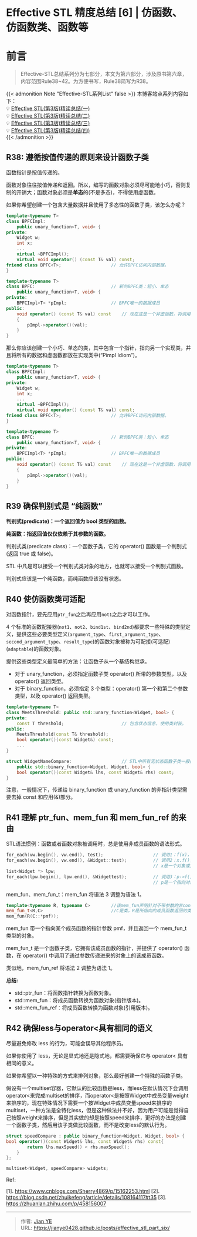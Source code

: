 # Effective STL 精度总结 [6] | 仿函数、仿函数类、函数等


# 前言

> Effective-STL总结系列分为七部分，本文为第六部分，涉及原书第六章，内容范围Rule38~42。为方便书写，Rule38简写为R38。

{{< admonition Note "Effective-STL系列List" false >}}
本博客站点系列内容如下：</br>
💡 [Effective STL(第3版)精读总结(一)](https://jianye0428.github.io/posts/partone/)</br>
💡 [Effective STL(第3版)精读总结(二)](https://jianye0428.github.io/posts/parttwo/)</br>
💡 [Effective STL(第3版)精读总结(三)](https://jianye0428.github.io/posts/partthree/)</br>
💡 [Effective STL(第3版)精读总结(四)](https://jianye0428.github.io/posts/partfour/)</br>
{{< /admonition >}}


## R38: 遵循按值传递的原则来设计函数子类

函数指针是按值传递的。

函数对象往往按值传递和返回。所以，编写的函数对象必须尽可能地小巧，否则复制的开销大；函数对象必须是**单态**的(不是多态)，不得使用虚函数。

如果你希望创建一个包含大量数据并且使用了多态性的函数子类，该怎么办呢？

```c++
template<typename T>
class BPFCImpl:
	public unary_function<T, void> {
private:
	Widget w;
	int x;
	...
	virtual ~BPFCImpl();
	virtual void operator() (const T& val) const;
friend class BPFC<T>;					// 允许BPFC访问内部数据。
}

template<typename T>
class BPFC:								// 新的BPFC类：短小、单态
	public unary_function<T, void> {
private:
	BPFCImpl<T> *pImpl;					// BPFC唯一的数据成员
public:
	void operator() (const T& val) const	// 现在这是一个非虚函数，将调用转到BPFCImpl中
    {
        pImpl->operator()(val);
    }
}
```

那么你应该创建一个小巧、单态的类，其中包含一个指针，指向另一个实现类，并且将所有的数据和虚函数都放在实现类中(“Pimpl Idiom”)。

```c++
template<typename T>
class BPFCImpl:
	public unary_function<T, void> {
private:
	Widget w;
	int x;
	...
	virtual ~BPFCImpl();
	virtual void operator() (const T& val) const;
friend class BPFC<T>;					// 允许BPFC访问内部数据。
}

template<typename T>
class BPFC:								// 新的BPFC类：短小、单态
	public unary_function<T, void> {
private:
	BPFCImpl<T> *pImpl;					// BPFC唯一的数据成员
public:
	void operator() (const T& val) const	// 现在这是一个非虚函数，将调用转到BPFCImpl中
    {
        pImpl->operator()(val);
    }
}
```

## R39 确保判别式是 “纯函数”

**判别式(predicate)：一个返回值为 bool 类型的函数。**

**纯函数：指返回值仅仅依赖于其参数的函数。**

判别式类(predicate class)：一个函数子类，它的 operator() 函数是一个判别式(返回 true 或 false)。

STL 中凡是可以接受一个判别式类对象的地方，也就可以接受一个判别式函数。

判别式应该是一个纯函数，而纯函数应该没有状态。

## R40 使仿函数类可适配

对函数指针，要先应用`ptr_fun`之后再应用`not1`之后才可以工作。

4 个标准的函数配接器(`not1`、`not2`、`bind1st`、`bind2nd`)都要求一些特殊的类型定义，提供这些必要类型定义(`argument_type`、`first_argument_type`、`second_argument_type`、`result_type`)的函数对象被称为可配接(可适配)(`adaptable`)的函数对象。

提供这些类型定义最简单的方法：让函数子从一个基结构继承。
  - 对于 unary_function，必须指定函数子类 operator() 所带的参数类型，以及 operator() 返回类型。
  - 对于 binary_function，必须指定 3 个类型：operator() 第一个和第二个参数类型，以及 operator() 返回类型。

```c++
template<typename T>
class MeetsThreshold: public std::unary_function<Widget, bool> {
private:
    const T threshold;						// 包含状态信息，使用类封装。
public:
    MeetsThreshold(const T& threshold);
    bool operator()(const Widget&) const;
    ...
}

struct WidgetNameCompare:					// STL中所有无状态函数子类一般都被定义成结构。
	public std::binary_function<Widget, Widget, bool> {
	bool operator()(const Widget& lhs, const Widget& rhs) const;
}
```

注意，一般情况下，传递给 binary_function 或 unary_function 的非指针类型需要去掉 const 和应用(&)部分。


## R41 理解 ptr_fun、mem_fun 和 mem_fun_ref 的来由

STL语法惯例：函数或者函数对象被调用时，总是使用非成员函数的语法形式。

```c++
for_each(vw.begin(), vw.end(), test);					// 调用1：f(x)，f为非成员函数
for_each(vw.begin(), vw.end(), &Widget::test);			// 调用2：x.f()，f为成员函数
														// x是一个对象或对象的引用
list<Widget *> lpw;
for_each(lpw.begin(), lpw.end(), &Widgettest);			// 调用3：p->f()，f为成员函数
														// p是一个指向对象x的指针。
```
mem_fun、mem_fun_t：mem_fun 将语法 3 调整为语法 1。

```c++
template<typename R, typename C>		//该mem_fun声明针对不带参数的非const成员函数
mem_fun_t<R,C>							//C是类，R是所指向的成员函数返回的类型。
mem_fun(R(C::*pmf));
```

mem_fun 带一个指向某个成员函数的指针参数 pmf，并且返回一个 mem_fun_t 类型的对象。

mem_fun_t 是一个函数子类，它拥有该成员函数的指针，并提供了 operator() 函数，在 operator() 中调用了通过参数传递进来的对象上的该成员函数。

类似地，mem_fun_ref 将语法 2 调整为语法 1。

**总结:**
- std::ptr_fun：将函数指针转换为函数对象。
- std::mem_fun：将成员函数转换为函数对象(指针版本)。
- std::mem_fun_ref：将成员函数转换为函数对象(引用版本)。

## R42 确保less<T>与operator<具有相同的语义
尽量避免修改 less 的行为，可能会误导其他程序员。

如果你使用了 less，无论是显式地还是隐式地，都需要确保它与 operator< 具有相同的意义。

如果你希望以一种特殊的方式来排列对象，那么最好创建一个特殊的函数子类。

假设有一个multiset<Widget>容器，它默认的比较函数是less<Widget>，而less<Widget>在默认情况下会调用operator<来完成multiset的排序，而operator<是按照Widget中成员变量weight来排序的，现在特殊情况下需要一个按Widget中成员变量speed来排序的multiset，一种方法是全特化less<Widget>，但是这种做法并不好，因为用户可能是觉得自己按照weight来排序，但是其实做的却是按照speed来排序，更好的办法是创建一个函数子类，然后用该子类做比较函数，而不是改变less的默认行为。

```c++
struct speedCompare : public binary_function<Widget, Widget, bool> {
bool operator()(const Widget& lhs, const Widget& rhs) const{
        return lhs.maxSpeed() < rhs.maxSpeed();
    }
};

multiset<Widget, speedCompare> widgets;
```


Ref:

[1]. https://www.cnblogs.com/Sherry4869/p/15162253.html
[2]. https://blog.csdn.net/zhuikefeng/article/details/108164117#t35
[3]. https://zhuanlan.zhihu.com/p/458156007

---

> 作者: [Jian YE](https://github.com/jianye0428)  
> URL: https://jianye0428.github.io/posts/effective_stl_part_six/  

